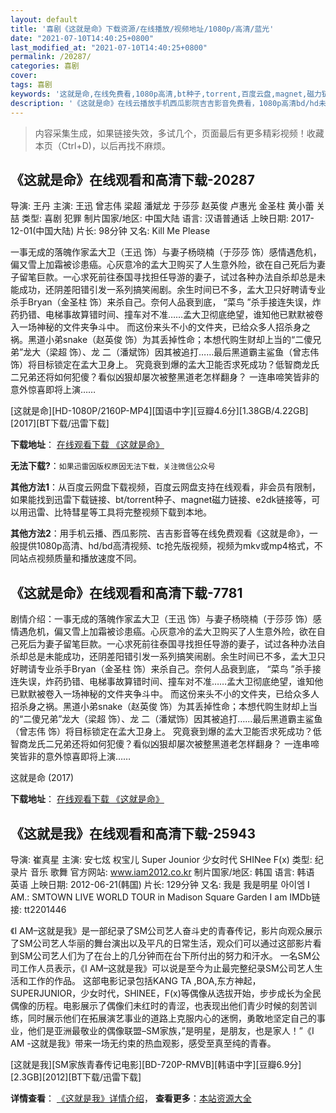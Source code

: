 ```yaml
---
layout: default
title: '喜剧《这就是命》下载资源/在线播放/视频地址/1080p/高清/蓝光'
date: "2021-07-10T14:40:25+0800"
last_modified_at: "2021-07-10T14:40:25+0800"
permalink: /20287/
categories: 喜剧
cover:
tags: 喜剧
keywords: '这就是命,在线免费看,1080p高清,bt种子,torrent,百度云盘,magnet,磁力链,迅雷下载资源'
description: '《这就是命》在线云播放手机西瓜影院吉吉影音免费看，1080p高清bd/hd未删减完整版和tc抢先枪版，mkv/mp4格式，附带bt/torrent种子、magnet/磁力链、百度云盘、网盘资源迅雷下载链接'
---
```


>内容采集生成，如果链接失效，多试几个，页面最后有更多精彩视频！收藏本页（Ctrl+D)，以后再找不麻烦。


## 《这就是命》在线观看和高清下载-20287

导演: 王丹 主演: 王迅 曾志伟 梁超 潘斌龙 于莎莎 赵英俊 卢惠光 金圣柱 黄小蕾 关喆 类型: 喜剧 犯罪 制片国家/地区: 中国大陆 语言: 汉语普通话 上映日期: 2017-12-01(中国大陆) 片长: 98分钟 又名: Kill Me Please

一事无成的落魄作家孟大卫（王迅 饰）与妻子杨晓楠（于莎莎 饰）感情遇危机，偏又雪上加霜被诊患癌。心灰意冷的孟大卫购买了人生意外险，欲在自己死后为妻子留笔巨款。一心求死前往泰国寻找担任导游的妻子，试过各种办法自杀却总是未能成功，还阴差阳错引发一系列搞笑闹剧。余生时间已不多，孟大卫只好聘请专业杀手Bryan（金圣柱 饰）来杀自己。奈何人品衰到底， “菜鸟 ”杀手接连失误，炸药扔错、电梯事故算错时间、撞车对不准……孟大卫彻底绝望，谁知他已默默被卷入一场神秘的文件夹争斗中。 而这份来头不小的文件夹，已给众多人招杀身之祸。黑道小弟snake（赵英俊 饰）为其丢掉性命；本想代购生财却上当的“二傻兄弟”龙大（梁超 饰）、龙 二（潘斌饰）因其被追打……最后黑道霸主鲨鱼（曾志伟 饰）将目标锁定在孟大卫身上。 究竟衰到爆的孟大卫能否求死成功？低智商龙氏二兄弟还将如何犯傻？看似凶狠却屡次被整黑道老怎样翻身？ 一连串啼笑皆非的意外惊喜即将上演……


[这就是命][HD-1080P/2160P-MP4][国语中字][豆瓣4.6分][1.38GB/4.22GB][2017][BT下载/迅雷下载]

**下载地址**： [在线观看下载 《这就是命》](https://www.btdx8.com/torrent/zjsm_2017.html) 


**无法下载?**：`如果迅雷因版权原因无法下载，关注微信公众号 `

**其他方法1**：从百度云网盘下载视频，百度云网盘支持在线观看，非会员有限制，如果能找到迅雷下载链接、bt/torrent种子、magnet磁力链接、e2dk链接等，可以用迅雷、比特彗星等工具将完整视频下载到本地。

**其他方法2**：用手机云播、西瓜影院、吉吉影音等在线免费观看《这就是命》，一般提供1080p高清、hd/bd高清视频、tc抢先版视频，视频为mkv或mp4格式，不同站点视频质量和播放速度不同。


## 《这就是命》在线观看和高清下载-7781

剧情介绍：一事无成的落魄作家孟大卫（王迅 饰）与妻子杨晓楠（于莎莎 饰）感情遇危机，偏又雪上加霜被诊患癌。心灰意冷的孟大卫购买了人生意外险，欲在自己死后为妻子留笔巨款。一心求死前往泰国寻找担任导游的妻子，试过各种办法自杀却总是未能成功，还阴差阳错引发一系列搞笑闹剧。余生时间已不多，孟大卫只好聘请专业杀手Bryan（金圣柱 饰）来杀自己。奈何人品衰到底， “菜鸟 ”杀手接连失误，炸药扔错、电梯事故算错时间、撞车对不准……孟大卫彻底绝望，谁知他已默默被卷入一场神秘的文件夹争斗中。 而这份来头不小的文件夹，已给众多人招杀身之祸。黑道小弟snake（赵英俊 饰）为其丢掉性命；本想代购生财却上当的“二傻兄弟”龙大（梁超 饰）、龙 二（潘斌饰）因其被追打……最后黑道霸主鲨鱼（曾志伟 饰）将目标锁定在孟大卫身上。 究竟衰到爆的孟大卫能否求死成功？低智商龙氏二兄弟还将如何犯傻？看似凶狠却屡次被整黑道老怎样翻身？ 一连串啼笑皆非的意外惊喜即将上演……


这就是命 (2017)

**下载地址**： [在线观看下载 《这就是命》](https://www.btbtdy.me/btdy/dy11928.html) 


## 《这就是我》在线观看和高清下载-25943

导演: 崔真星 主演: 安七炫 权宝儿 Super Jounior 少女时代 SHINee F(x) 类型: 纪录片 音乐 歌舞 官方网站: www.iam2012.co.kr 制片国家/地区: 韩国 语言: 韩语 英语 上映日期: 2012-06-21(韩国) 片长: 129分钟 又名: 我是 我是明星 아이엠 I AM.: SMTOWN LIVE WORLD TOUR in Madison Square Garden I am IMDb链接: tt2201446

《I AM–这就是我》是一部纪录了SM公司艺人奋斗史的青春传记，影片向观众展示了SM公司艺人华丽的舞台演出以及平凡的日常生活，观众们可以通过这部影片看到SM公司艺人们为了在台上的几分钟而在台下所付出的努力和汗水。 一名SM公司工作人员表示，《I AM–这就是我》可以说是至今为止最完整纪录SM公司艺人生活和工作的作品。 这部电影记录包括KANG TA ,BOA,东方神起，SUPERJUNIOR，少女时代，SHINEE，F(x)等偶像从选拔开始，步步成长为全民偶像的历程。电影展示了偶像们未红时的青涩，也表现出他们青少时候的刻苦训练，同时展示他们在拓展演艺事业的道路上克服内心的迷惘，勇敢地坚定自己的事业，他们是亚洲最敬业的偶像联盟–SM家族，”是明星，是朋友，也是家人！”《I AM -这就是我》带来一场无约束的热血观影，感受至真至纯的青春。


[这就是我][SM家族青春传记电影][BD-720P-RMVB][韩语中字][豆瓣6.9分][2.3GB][2012][BT下载/迅雷下载]

**详情查看**： [《这就是我》详情介绍](/movie/25943/)， **查看更多**：[本站资源大全](/movie/t/all/)

